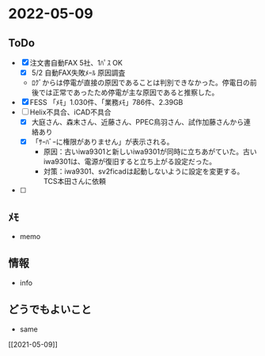 # 2022-05-09

## ToDo
- [x] 注文書自動FAX 5社、1ﾊﾟｽ OK
	- [x] 5/2 自動FAX失敗ﾒｰﾙ 原因調査
	- ﾛｸﾞからは停電が直接の原因であることは判別できなかった。停電日の前後では正常であったため停電が主な原因であると推察した。
- [x] FESS 「ﾒﾓ」1.030件、「業務ﾒﾓ」786件、2.39GB
- [ ] Helix不具合、iCAD不具合
	- [x] 大庭さん、森末さん、近藤さん、PPEC鳥羽さん、試作加藤さんから連絡あり
	- [x] 「ｻｰﾊﾞｰに権限がありません」が表示される。
		- 原因：古いiwa9301と新しいiwa9301が同時に立ちあがていた。古いiwa9301は、電源が復旧すると立ち上がる設定だった。
		- 対策：iwa9301、sv2ficadは起動しないように設定を変更する。TCS本田さんに依頼
- [ ]  


## ﾒﾓ
- memo


## 情報
- info


## どうでもよいこと
- same


[[2021-05-09]]

